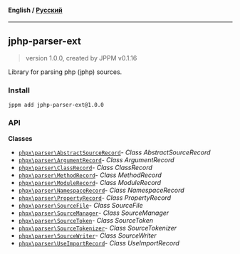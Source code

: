 #### **English** / [Русский](README.ru.md)

---

## jphp-parser-ext
> version 1.0.0, created by JPPM v0.1.16

Library for parsing php (jphp) sources.

### Install
```
jppm add jphp-parser-ext@1.0.0
```

### API
**Classes**
- [`phpx\parser\AbstractSourceRecord`](https://github.com/jphp-compiler/jphp/blob/master/exts/jphp-parser-ext/api-docs/classes/phpx/parser/AbstractSourceRecord.md)- _Class AbstractSourceRecord_
- [`phpx\parser\ArgumentRecord`](https://github.com/jphp-compiler/jphp/blob/master/exts/jphp-parser-ext/api-docs/classes/phpx/parser/ArgumentRecord.md)- _Class ArgumentRecord_
- [`phpx\parser\ClassRecord`](https://github.com/jphp-compiler/jphp/blob/master/exts/jphp-parser-ext/api-docs/classes/phpx/parser/ClassRecord.md)- _Class ClassRecord_
- [`phpx\parser\MethodRecord`](https://github.com/jphp-compiler/jphp/blob/master/exts/jphp-parser-ext/api-docs/classes/phpx/parser/MethodRecord.md)- _Class MethodRecord_
- [`phpx\parser\ModuleRecord`](https://github.com/jphp-compiler/jphp/blob/master/exts/jphp-parser-ext/api-docs/classes/phpx/parser/ModuleRecord.md)- _Class ModuleRecord_
- [`phpx\parser\NamespaceRecord`](https://github.com/jphp-compiler/jphp/blob/master/exts/jphp-parser-ext/api-docs/classes/phpx/parser/NamespaceRecord.md)- _Class NamespaceRecord_
- [`phpx\parser\PropertyRecord`](https://github.com/jphp-compiler/jphp/blob/master/exts/jphp-parser-ext/api-docs/classes/phpx/parser/PropertyRecord.md)- _Class PropertyRecord_
- [`phpx\parser\SourceFile`](https://github.com/jphp-compiler/jphp/blob/master/exts/jphp-parser-ext/api-docs/classes/phpx/parser/SourceFile.md)- _Class SourceFile_
- [`phpx\parser\SourceManager`](https://github.com/jphp-compiler/jphp/blob/master/exts/jphp-parser-ext/api-docs/classes/phpx/parser/SourceManager.md)- _Class SourceManager_
- [`phpx\parser\SourceToken`](https://github.com/jphp-compiler/jphp/blob/master/exts/jphp-parser-ext/api-docs/classes/phpx/parser/SourceToken.md)- _Class SourceToken_
- [`phpx\parser\SourceTokenizer`](https://github.com/jphp-compiler/jphp/blob/master/exts/jphp-parser-ext/api-docs/classes/phpx/parser/SourceTokenizer.md)- _Class SourceTokenizer_
- [`phpx\parser\SourceWriter`](https://github.com/jphp-compiler/jphp/blob/master/exts/jphp-parser-ext/api-docs/classes/phpx/parser/SourceWriter.md)- _Class SourceWriter_
- [`phpx\parser\UseImportRecord`](https://github.com/jphp-compiler/jphp/blob/master/exts/jphp-parser-ext/api-docs/classes/phpx/parser/UseImportRecord.md)- _Class UseImportRecord_